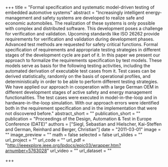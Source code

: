 +++
title = "Formal specification and systematic model-driven testing of embedded automotive systems"
abstract = "Increasingly intelligent energy-management and safety systems are developed to realize safe and economic automobiles. The realization of these systems is only possible with complex and distributed software. This development poses a challenge for verification and validation. Upcoming standards like ISO 26262 provide requirements for verification and validation during development phases. Advanced test methods are requested for safety critical functions. Formal specification of requirements and appropriate testing strategies in different stages of the development cycle are part of it. In this paper we present our approach to formalize the requirements specification by test models. These models serve as basis for the following testing activities, including the automated derivation of executable test cases from it. Test cases can be derived statistically, randomly on the basis of operational profiles, and deterministically in order to be able to perform different testing strategies. We have applied our approach in cooperation with a large German OEM in different development stages of active safety and energy management functionalities. The test cases were executed in model-in-the-loop and in hardware-in-the-loop simulation. With our approach errors were identified both in the requirement specification and in the implementation that were not discovered before."
abstract_short = ""
publication_short = ""
publication = "Proceedings of the Design, Automation \& Test in Europe Conference (DATE)"
authors = ["Siegl, Sebastian and Hielscher, Kai-Steffen and German, Reinhard and Berger, Christian"]
date = "2011-03-01"
image = ""
image_preview = ""
math = false
selected = false
url_slides = ""
url_project = ""
url_code = ""
url_pdf = "http://ieeexplore.ieee.org/lpdocs/epic03/wrapper.htm?arnumber=5763028"
url_video = ""
url_dataset = ""

+++
